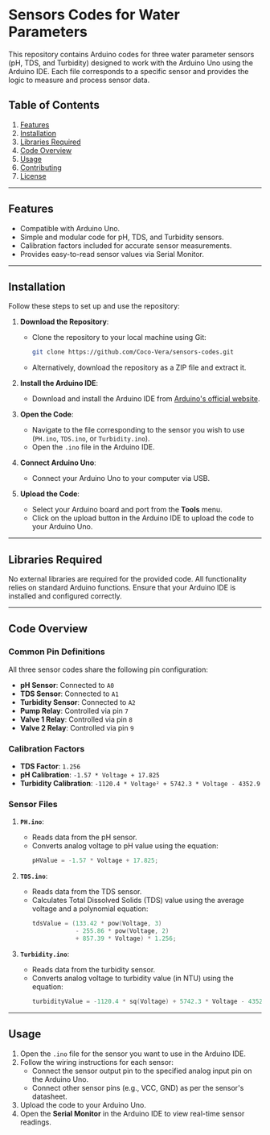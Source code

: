 # Sensors Codes for Water Parameters

This repository contains Arduino codes for three water parameter sensors (pH, TDS, and Turbidity) designed to work with the Arduino Uno using the Arduino IDE. Each file corresponds to a specific sensor and provides the logic to measure and process sensor data.

## Table of Contents
1. [Features](#features)
2. [Installation](#installation)
3. [Libraries Required](#libraries-required)
4. [Code Overview](#code-overview)
5. [Usage](#usage)
6. [Contributing](#contributing)
7. [License](#license)

---

## Features
- Compatible with Arduino Uno.
- Simple and modular code for pH, TDS, and Turbidity sensors.
- Calibration factors included for accurate sensor measurements.
- Provides easy-to-read sensor values via Serial Monitor.

---

## Installation
Follow these steps to set up and use the repository:

1. **Download the Repository**:
   - Clone the repository to your local machine using Git:
     ```bash
     git clone https://github.com/Coco-Vera/sensors-codes.git
     ```
   - Alternatively, download the repository as a ZIP file and extract it.

2. **Install the Arduino IDE**:
   - Download and install the Arduino IDE from [Arduino's official website](https://www.arduino.cc/en/software).

3. **Open the Code**:
   - Navigate to the file corresponding to the sensor you wish to use (`PH.ino`, `TDS.ino`, or `Turbidity.ino`).
   - Open the `.ino` file in the Arduino IDE.

4. **Connect Arduino Uno**:
   - Connect your Arduino Uno to your computer via USB.

5. **Upload the Code**:
   - Select your Arduino board and port from the **Tools** menu.
   - Click on the upload button in the Arduino IDE to upload the code to your Arduino Uno.

---

## Libraries Required
No external libraries are required for the provided code. All functionality relies on standard Arduino functions. Ensure that your Arduino IDE is installed and configured correctly.

---

## Code Overview
### Common Pin Definitions
All three sensor codes share the following pin configuration:
- **pH Sensor**: Connected to `A0`
- **TDS Sensor**: Connected to `A1`
- **Turbidity Sensor**: Connected to `A2`
- **Pump Relay**: Controlled via pin `7`
- **Valve 1 Relay**: Controlled via pin `8`
- **Valve 2 Relay**: Controlled via pin `9`

### Calibration Factors
- **TDS Factor**: `1.256`
- **pH Calibration**: `-1.57 * Voltage + 17.825`
- **Turbidity Calibration**: `-1120.4 * Voltage² + 5742.3 * Voltage - 4352.9`

### Sensor Files
1. **`PH.ino`**:
   - Reads data from the pH sensor.
   - Converts analog voltage to pH value using the equation:
     ```c++
     pHValue = -1.57 * Voltage + 17.825;
     ```

2. **`TDS.ino`**:
   - Reads data from the TDS sensor.
   - Calculates Total Dissolved Solids (TDS) value using the average voltage and a polynomial equation:
     ```c++
     tdsValue = (133.42 * pow(Voltage, 3)
                 - 255.86 * pow(Voltage, 2)
                 + 857.39 * Voltage) * 1.256;
     ```

3. **`Turbidity.ino`**:
   - Reads data from the turbidity sensor.
   - Converts analog voltage to turbidity value (in NTU) using the equation:
     ```c++
     turbidityValue = -1120.4 * sq(Voltage) + 5742.3 * Voltage - 4352.9;
     ```

---

## Usage
1. Open the `.ino` file for the sensor you want to use in the Arduino IDE.
2. Follow the wiring instructions for each sensor:
   - Connect the sensor output pin to the specified analog input pin on the Arduino Uno.
   - Connect other sensor pins (e.g., VCC, GND) as per the sensor's datasheet.
3. Upload the code to your Arduino Uno.
4. Open the **Serial Monitor** in the Arduino IDE to view real-time sensor readings.
